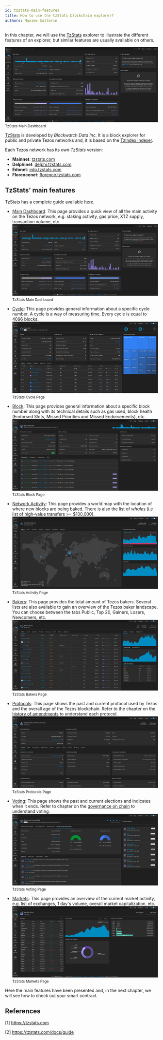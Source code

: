 ```yaml
---
id: tzstats-main-features
title: How to use the tzStats blockchain explorer?
authors: Maxime Sallerin
---
```


In this chapter, we will use the [TzStats](https://tzstats.com/) explorer to illustrate the different features of an explorer, but similar features are usually available on others.

![](../../static/img/explorer/tzStats_first_page.png)
<small className="figure">TzStats Main Dashboard</small>

[TzStats](https://tzstats.com/) is developed by _Blockwatch Data Inc._ It is a block explorer for public and private Tezos networks and, it is based on the [TzIndex indexer](https://github.com/blockwatch-cc/tzindex).

Each Tezos network has its own _TzStats_ version:

- **Mainnet**: [tzstats.com](https://tzstats.com)
- **Delphinet**: [delphi.tzstats.com](https://delphi.tzstats.com)
- **Edonet**: [edo.tzstats.com](https://edo.tzstats.com)
- **Florencenet**: [florence.tzstats.com](https://florence.tzstats.com)

## TzStats' main features

TzStats has a complete guide available [here](https://tzstats.com/docs/guide).

- [Main Dashboard](https://tzstats.com/): This page provides a quick view of all the main activity on the Tezos network, e.g. staking activity, gas price, XTZ supply, transaction volume, etc.
  ![](../../static/img/explorer/tzStats_first_page.png)
  <small className="figure">TzStats Main Dashboard</small>

- [Cycle](https://tzstats.com/cycle/head): This page provides general information about a specific cycle number. A cycle is a way of measuring time. Every cycle is equal to 4096 blocks.
  ![](../../static/img/explorer/tzStats_cycle.png)
  <small className="figure">TzStats Cycle Page</small>
  
- [Block](https://tzstats.com/1496426): This page provides general information about a specific block number along with its technical details such as gas used, block health (Endorsed Slots, Missed Priorities and Missed Endorsements), etc.
  ![](../../static/img/explorer/tzStats_block.png)
  <small className="figure">TzStats Block Page</small>

- [Network Activity](https://tzstats.com/activity): This page provides a world map with the location of where new blocks are being baked. There is also the list of _whales_ (i.e list of high-value transfers >= $100,000).
  ![](../../static/img/explorer/tzStats_activity.png)
  <small className="figure">TzStats Activity Page</small>

- [Bakers](https://tzstats.com/bakers): This page provides the total amount of Tezos bakers. Several lists are also available to gain an overview of the Tezos baker landscape. You can choose between the tabs Public, Top 20, Gainers, Losers, Newcomers, etc.
  ![](../../static/img/explorer/tzStats_bakers.png)
  <small className="figure">TzStats Bakers Page</small>

- [Protocols](https://tzstats.com/protocols): This page shows the past and current protocol used by Tezos and the overall age of the Tezos blockchain. Refer to the chapter on the [history of amendments](/tezos-basics/history-of-amendements) to understand each protocol.
  ![](../../static/img/explorer/tzStats_protocols.png)
  <small className="figure">TzStats Protocols Page</small>

- [Voting](https://tzstats.com/election/head): This page shows the past and current elections and indicates when it ends. Refer to chapter on the [governance on chain](/tezos-basics/governance-on-chain) to understand voting.
  ![](../../static/img/explorer/tzStats_voting.png)
  <small className="figure">TzStats Voting Page</small>

- [Markets](https://tzstats.com/markets): This page provides an overview of the current market activity, e.g. list of exchanges, 1 day's volume, overall market capitalization, etc.
  ![](../../static/img/explorer/tzStats_markets.png)
  <small className="figure">TzStats Markets Page</small>

Here the main features have been presented and, in the next chapter, we will see how to check out your smart contract.

## References

[1] https://tzstats.com

[2] https://tzstats.com/docs/guide
